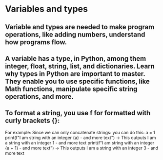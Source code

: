 <h1> Variables and types </h1>
<h2>Variable and types are needed to make program operations, like adding numbers, understand how programs flow. </h2>
<h2>A variable has a type, in Python, among them integer, float, string, list, and dictionaries. Learn why types in Python are important to master. They enable you to use specific functions, like Math functions, manipulate specific string operations, and more.</h2>
<h2> To format a string, you use f for formatted with curly brackets {}: </h2>
  For example:
    Since we can only concatenate strings:
      you can do this:
        a = 1
        print(f"I am string with an integer {a} - and more text") -> This outputs I am a string with an integer 1 - and more text
        print(f"I am string with an integer {a + 1} - and more text") -> This outputs I am a string with an integer 3 - and more text
